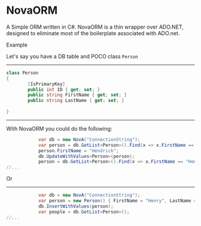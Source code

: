 # NovaORM
A Simple ORM written in C#. NovaORM is a thin wrapper over ADO.NET, designed to eliminate most of the boilerplate associated with ADO.net. 

Example

Let's say you have a DB table and POCO class ``Person`` 
***

```C# 
class Person 
{
        [IsPrimaryKey]
        public int ID { get; set; }
        public string FirstName { get; set; }
        public string LastName { get; set; }
        
} 
 ```
***
With NovaORM you could do the following:
```C# 
            var db = new NovA("ConnectionString");
            var person = db.GetList<Person>().Find(x => x.FirstName == "Henry");
            person.FirstName = "Hendrick";
            db.UpdateWithValues<Person>(person);
            person = db.GetList<Person>().Find(x => x.FirstName == "Hendrick");
//...
 ```
		
Or
***
```C#       
            var db = new NovA("ConnectionString");
            var person = new Person() { FirstName = "Henry", LastName = "Franklin" };
            db.InsertWithValues(person);
            var people = db.GetList<Person>();
//...
```
